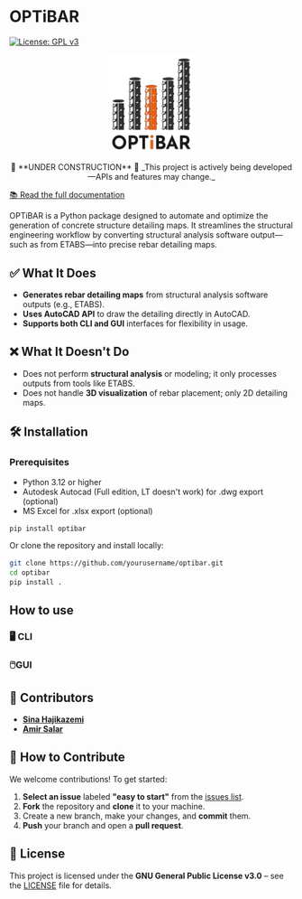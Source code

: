 # OPTiBAR

[![License: GPL v3](https://img.shields.io/badge/License-GPLv3-blue.svg)](./LICENSE)


<p align="center">
  <img src="logo.png" alt="OPTiBAR Logo" width="150"/>
</p>

<p align="center">
  🚧 **UNDER CONSTRUCTION** 🚧  
  _This project is actively being developed—APIs and features may change._
</p>




[📚 Read the full documentation](https://optibar.readthedocs.io/)  

OPTiBAR is a Python package designed to automate and optimize the generation of concrete structure detailing maps. It streamlines the structural engineering workflow by converting structural analysis software output—such as from ETABS—into precise rebar detailing maps.

## ✅ What It Does

- **Generates rebar detailing maps** from structural analysis software outputs (e.g., ETABS).
- **Uses AutoCAD API** to draw the detailing directly in AutoCAD.
- **Supports both CLI and GUI** interfaces for flexibility in usage.
<!-- - **Integrates with major structural analysis tools** to automate rebar detailing. -->

## ❌ What It Doesn't Do

- Does not perform **structural analysis** or modeling; it only processes outputs from tools like ETABS.
- Does not handle **3D visualization** of rebar placement; only 2D detailing maps.

## 🛠️ Installation

### Prerequisites

- Python 3.12 or higher
- Autodesk Autocad (Full edition, LT doesn't work) for .dwg export (optional)
- MS Excel for .xlsx export (optional)

```bash
pip install optibar
```

Or clone the repository and install locally:

```bash
git clone https://github.com/yourusername/optibar.git
cd optibar
pip install .
```

## How to use

### 🖥️ CLI

### 🖱️GUI

## 👥 Contributors

- [**Sina Hajikazemi**](https://sinahkazemi.github.io)
- [**Amir Salar**](https://github.com/AmirSLRM)

## 🤝 How to Contribute

We welcome contributions! To get started:

1. **Select an issue** labeled **"easy to start"** from the [issues list](https://github.com/OPTiBAR/OPTiBAR/issues).
2. **Fork** the repository and **clone** it to your machine.
3. Create a new branch, make your changes, and **commit** them.
4. **Push** your branch and open a **pull request**.

## 📄 License

This project is licensed under the **GNU General Public License v3.0** – see the [LICENSE](LICENSE) file for details.
